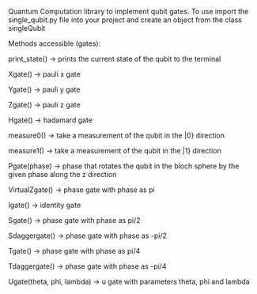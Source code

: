 Quantum Computation library to implement qubit gates.
To use import the single_qubit.py file into your project and create an object from the class singleQubit

Methods accessible (gates):

print_state() -> prints the current state of the qubit to the terminal

Xgate() -> pauli x gate

Ygate() -> pauli y gate

Zgate() -> pauli z gate

Hgate() -> hadamard gate

measure0() -> take a measurement of the qubit in the |0} direction

measure1() -> take a measurement of the qubit in the |1} direction

Pgate(phase) -> phase that rotates the qubit in the bloch sphere by the given phase along the z direction

VirtualZgate() -> phase gate with phase as pi

Igate() -> identity gate

Sgate() -> phase gate with phase as pi/2

Sdaggergate() -> phase gate with phase as -pi/2

Tgate() -> phase gate with phase as pi/4

Tdaggergate() -> phase gate with phase as -pi/4

Ugate(theta, phi, lambda) -> u gate with parameters theta, phi and lambda
